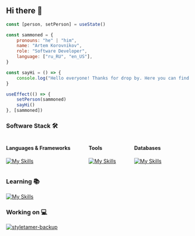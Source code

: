 ## Hi there 👋

```js
const [person, setPerson] = useState()

const sammoned = {
    pronouns: "he" | "him",
    name: "Artem Korovnikov",
    role: "Software Developer",
    language: ["ru_RU", "en_US"],
}

const sayHi = () => {
    console.log("Hello everyone! Thanks for drop by. Here you can find some info about me 📖")
}

useEffect(() => {
    setPerson(sammoned)
    sayHi()
}, [sammoned])
```

### Software Stack 🛠️

<div style="display:flex; gap: 0 50px; flex-wrap: wrap">
<div>

#### Languages & Frameworks
[![My Skills](https://skillicons.dev/icons?i=js,html,css,react,express,nodejs)](https://skillicons.dev)

</div>
<div>

#### Tools
[![My Skills](https://skillicons.dev/icons?i=git,postman)](https://skillicons.dev)

</div>
<div>

#### Databases
[![My Skills](https://skillicons.dev/icons?i=postgres,mongo)](https://skillicons.dev)

</div>
</div>

### Learning 📚

[![My Skills](https://skillicons.dev/icons?i=redux)](https://skillicons.dev)

### Working on 💻

<a href="https://github.com/Sammoned1/styletamer-backup">
  <img align="center" src="https://github-readme-stats.vercel.app/api/pin/?username=sammoned1&repo=styletamer-backup&show_icons=true&line_height=27&title_color=6aa6f8&text_color=8a919a&icon_color=6aa6f8&bg_color=22272e" alt="styletamer-backup" />
</a>



